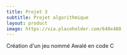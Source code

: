 ```yaml
---
title: Projet 3
subtitle: Projet algorithmique
layout: product
image: https://via.placeholder.com/640x480
---
```



Création d'un jeu nommé Awalé en code C
